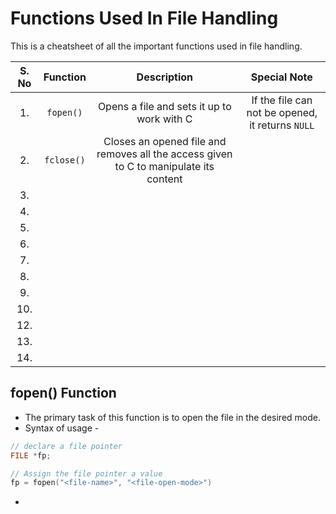 # Functions Used In File Handling

This is a cheatsheet of all the important functions used in file handling.

| S. No | Function | Description | Special Note |
| :---: | :------: | :---------: | :----------: |
| 1. | `fopen()` | Opens a file and sets it up to work with C | If the file can not be opened, it returns `NULL` |
| 2. | `fclose()` | Closes an opened file and removes all the access given to C to manipulate its content |
| 3. | 
| 4. | 
| 5. | 
| 6. | 
| 7. | 
| 8. | 
| 9. | 
| 10. | 
| 12. | 
| 13. | 
| 14. | 

## fopen() Function
* The primary task of this function is to open the file in the desired mode.
* Syntax of usage - 
```c
// declare a file pointer
FILE *fp;

// Assign the file pointer a value
fp = fopen("<file-name>", "<file-open-mode>")
```
* 